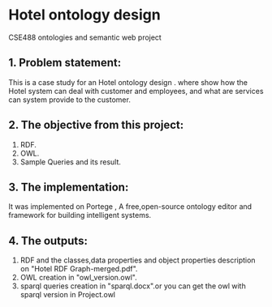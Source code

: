 # Hotel ontology design
CSE488 ontologies and semantic web project<br>
## 1. Problem statement:
This is a case study for an Hotel ontology design . where show how the Hotel system can deal with customer and employees, and what are services can system provide to the customer.
## 2. The objective from this project:
1. RDF.<br>
2. OWL.<br>
3. Sample Queries and its result.<br>
## 3. The implementation:
It was implemented on Portege , A free,open-source ontology editor and framework for building intelligent systems.
## 4. The outputs:
1. RDF and the classes,data properties and object properties description on "Hotel RDF Graph-merged.pdf".
2. OWL creation in "owl_version.owl".
3. sparql queries creation in "sparql.docx".or you can get the owl with sparql version in Project.owl
